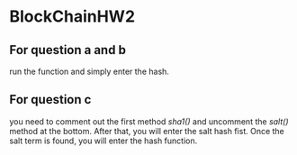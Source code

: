 # BlockChainHW2
## For question a and b
run the function and simply enter the hash.

## For question c
you need to comment out the first method *sha1()*
and uncomment the *salt()* method at the bottom.
After that, you will enter the salt hash fist. Once the salt term is found, you will enter the hash function.
